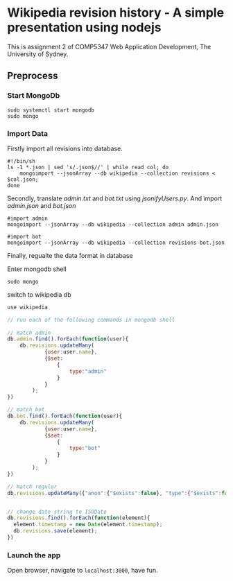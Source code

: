 # Wikipedia revision history - A simple presentation using nodejs

This is assignment 2 of COMP5347 Web Application Development, The University of Sydney.

## Preprocess

### Start MongoDb

```shell
sudo systemctl start mongodb
sudo mongo
```

### Import Data

Firstly import all revisions into database.

```shell
#!/bin/sh
ls -1 *.json | sed 's/.json$//' | while read col; do 
    mongoimport --jsonArray --db wikipedia --collection revisions < $col.json; 
done
```

Secondly, translate _admin.txt_ and _bot.txt_ using _jsonifyUsers.py_. And import _admin.json_ and _bot.json_

```shell
#import admin
mongoimport --jsonArray --db wikipedia --collection admin admin.json

#import bot
mongoimport --jsonArray --db wikipedia --collection revisions bot.json
```

Finally, regualte the data format in database

Enter mongodb shell

```shell
sudo mongo
```

switch to wikipedia db

```javascript
use wikipedia
```

```javascript
// run each of the following commands in mongodb shell
 
// match admin
db.admin.find().forEach(function(user){
    db.revisions.updateMany(
            {user:user.name},
            {$set:
                {
                    type:"admin"
                }
            }
        );
})

// match bot
db.bot.find().forEach(function(user){
    db.revisions.updateMany(
            {user:user.name},
            {$set:
                {
                    type:"bot"
                }
            }
        );
})

// match regular
db.revisions.updateMany({"anon":{"$exists":false}, "type":{"$exists":false}},{$set:{type:"regular"}})


// change date string to ISODate
db.revisions.find().forEach(function(element){
  element.timestamp = new Date(element.timestamp);
  db.revisions.save(element);
})
```

### Launch the app

Open browser, navigate to `localhost:3000`, have fun.
